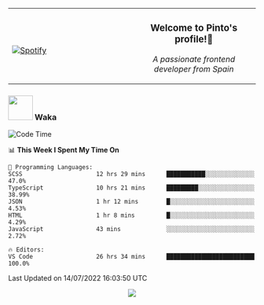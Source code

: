 <table width="100%" align="center"> 
  <tr>
  <td width="50%">
      
&nbsp; <br> [![Spotify](https://novatorem-zeta-rust.vercel.app/api/spotify)](https://open.spotify.com/user/novatorem-zeta-rust)

  </td>
  <td width="50%">
    <h3 align="center">Welcome to Pinto's profile!👋</h3>
    <p align="center"><em>A passionate frontend developer from Spain</em></p>
  </td>
  </table>

### <img src="https://media.giphy.com/media/VgCDAzcKvsR6OM0uWg/giphy.gif" width="50"> Waka

  <!--START_SECTION:waka-->
![Code Time](http://img.shields.io/badge/Code%20Time-655%20hrs%2025%20mins-blue)

📊 **This Week I Spent My Time On** 

```text
💬 Programming Languages: 
SCSS                     12 hrs 29 mins      ███████████░░░░░░░░░░░░░░   47.0% 
TypeScript               10 hrs 21 mins      █████████░░░░░░░░░░░░░░░░   38.99% 
JSON                     1 hr 12 mins        █░░░░░░░░░░░░░░░░░░░░░░░░   4.53% 
HTML                     1 hr 8 mins         █░░░░░░░░░░░░░░░░░░░░░░░░   4.29% 
JavaScript               43 mins             ░░░░░░░░░░░░░░░░░░░░░░░░░   2.72%

🔥 Editors: 
VS Code                  26 hrs 34 mins      █████████████████████████   100.0%

```


 Last Updated on 14/07/2022 16:03:50 UTC
<!--END_SECTION:waka-->

<div align="center">
<img src="https://github-readme-stats-gilt-tau.vercel.app/api/top-langs/?username=pinto-hub&layout=compact&theme=dracula" />
</div>
